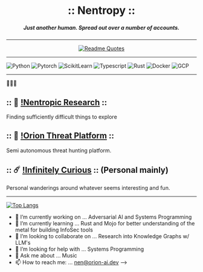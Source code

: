 <div align="center">

# :: Nentropy ::
##### Just another human. Spread out over a number of accounts.
----------
</div>


<div align="center">
<a href="https://orion-ai.dev">
  <img src="https://quotes-github-readme.vercel.app/api?border=true&theme=algolia&quote=%22Attending%20the%20Shenanigans%0A%0A-%20will%20return%20presently%22" alt="Readme Quotes">
</a>
</div>

-----------------------------

<div align="left">
  <img src="https://img.shields.io/badge/python-3670A0?style=for-the-badge&logo=python&logoColor=ffdd54" alt="Python"/>
  <img src="https://img.shields.io/badge/pytorch-%23EE4C2C.svg?style=for-the-badge&logo=pytorch&logoColor=white" alt="Pytorch"/>
  <img src="https://img.shields.io/badge/scikit--learn-F7931E?style=for-the-badge&logo=scikit-learn&logoColor=white" alt="ScikitLearn"/>
  <img src="https://img.shields.io/badge/typescript-007ACC?style=for-the-badge&logo=typescript&logoColor=white" alt="Typescript"/>
  <img src="https://img.shields.io/badge/rust-000000?style=for-the-badge&logo=rust&logoColor=white" alt="Rust"/>
  <img src="https://img.shields.io/badge/docker-%230db7ed.svg?style=for-the-badge&logo=docker&logoColor=white" alt="Docker"/>
  <img src="https://img.shields.io/badge/Google%20Cloud-4285F4?style=for-the-badge&logo=google-cloud&logoColor=white" alt="GCP"/>



------------------------------
🤔🤔🤔

## :: 🥷 [!Nentropic Research]("https://www.github.com/Nentropic-0x0") ::

Finding sufficiently difficult things to explore

## :: 👾 [!Orion Threat Platform]("https://www.github.com/orion-constellation") ::

Semi autonomous threat hunting platform.

## :: ☄️ [!Infinitely Curious]("https://www.github.com/snyata") :: (Personal mainly)

Personal wanderings around whatever seems interesting and fun.

------------------------------


[![Top Langs](https://github-readme-stats.vercel.app/api/top-langs/?username=nentropy&layout=pie&dark=true)](https://github.com/anuraghazra/github-readme-stats)

</div>



- 🔭 I’m currently working on ... Adversarial AI and Systems Programming
- 🌱 I’m currently learning ... Rust and Mojo for better understanding of the metal for building InfoSec tools
- 👯 I’m looking to collaborate on ... Research into Knowledge Graphs w/ LLM's
- 🤔 I’m looking for help with ... Systems Programming
- 💬 Ask me about ... Music
- 📫 How to reach me: ... nen@orion-ai.dev
-->
